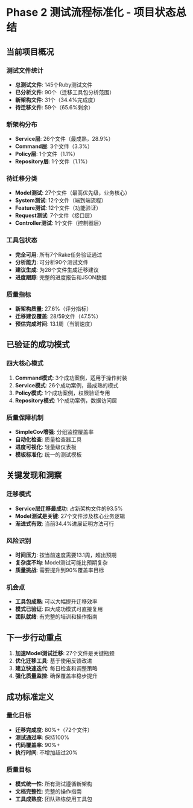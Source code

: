 # Phase 2 测试流程标准化 - 项目状态总结

## 当前项目概况

### 测试文件统计
- **总测试文件**: 145个Ruby测试文件
- **已分析文件**: 90个（迁移工具包分析范围）
- **新架构文件**: 31个（34.4%完成度）
- **待迁移文件**: 59个（65.6%剩余）

### 新架构分布
- **Service层**: 26个文件（最成熟，28.9%）
- **Command层**: 3个文件（3.3%）
- **Policy层**: 1个文件（1.1%）
- **Repository层**: 1个文件（1.1%）

### 待迁移分类
- **Model测试**: 27个文件（最高优先级，业务核心）
- **System测试**: 12个文件（端到端流程）
- **Feature测试**: 12个文件（功能验证）
- **Request测试**: 7个文件（接口层）
- **Controller测试**: 1个文件（控制器层）

### 工具包状态
- **完全可用**: 所有7个Rake任务验证通过
- **分析能力**: 可分析90个测试文件
- **建议生成**: 为28个文件生成迁移建议
- **进度跟踪**: 完整的进度报告和JSON数据

### 质量指标
- **新架构质量**: 27.6%（评分指标）
- **迁移建议覆盖**: 28/59文件（47.5%）
- **预估完成时间**: 13.1周（当前速度）

## 已验证的成功模式

### 四大核心模式
1. **Command模式**: 3个成功案例，适用于操作封装
2. **Service模式**: 26个成功案例，最成熟的模式
3. **Policy模式**: 1个成功案例，权限验证专用
4. **Repository模式**: 1个成功案例，数据访问层

### 质量保障机制
- **SimpleCov增强**: 分组监控覆盖率
- **自动化检查**: 质量检查器工具
- **进度可视化**: 轻量级仪表板
- **模板标准化**: 统一的测试模板

## 关键发现和洞察

### 迁移模式
- **Service层迁移最成功**: 占新架构文件的93.5%
- **Model测试是关键**: 27个文件涉及核心业务逻辑
- **渐进式有效**: 当前34.4%进展证明方法可行

### 风险识别
- **时间压力**: 按当前速度需要13.1周，超出预期
- **复杂度不均**: Model测试可能比预期复杂
- **质量挑战**: 需要提升到90%覆盖率目标

### 机会点
- **工具包成熟**: 可以大幅提升迁移效率
- **模式已验证**: 四大成功模式可直接复用
- **团队就绪**: 有完整的培训和操作指南

## 下一步行动重点

1. **加速Model测试迁移**: 27个文件是关键瓶颈
2. **优化迁移工具**: 基于使用反馈改进
3. **建立快速迭代**: 每日检查和调整策略
4. **强化质量监控**: 确保覆盖率稳步提升

## 成功标准定义

### 量化目标
- **迁移完成度**: 80%+（72个文件）
- **测试通过率**: 保持100%
- **代码覆盖率**: 90%+
- **执行时间**: 不增加超过20%

### 质量目标
- **模式统一性**: 所有测试遵循新架构
- **文档完整性**: 完整的操作指南
- **工具成熟度**: 团队熟练使用工具包